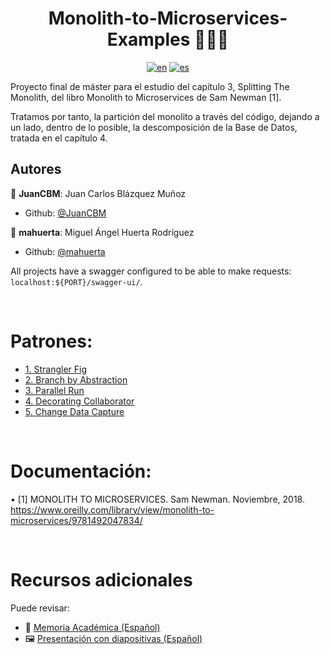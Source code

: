 <h1 align="center"><b>Monolith-to-Microservices-Examples 👨🏻‍💻</b></h1>

<div align="center">

[![en](https://img.shields.io/badge/lang-en-red.svg)](https://github.com/MasterCloudApps-Projects/Monolith-to-Microservices-Examples/tree/master/README.md)
[![es](https://img.shields.io/badge/lang-es-yellow.svg)](https://github.com/MasterCloudApps-Projects/Monolith-to-Microservices-Examples/tree/master/README.es.md)
</div>

Proyecto final de máster para el estudio del capítulo 3, Splitting The Monolith, del libro Monolith to Microservices de Sam Newman [1]. 

Tratamos por tanto, la partición del monolito a través del código, dejando a un lado, dentro de lo posible, la descomposición de la Base de Datos, tratada en el capítulo 4.



## Autores

👤 **JuanCBM**: Juan Carlos Blázquez Muñoz

* Github: [@JuanCBM](https://github.com/JuanCBM)

👤 **mahuerta**: Miguel Ángel Huerta Rodríguez

* Github: [@mahuerta](https://github.com/mahuerta)


All projects have a swagger configured to be able to make requests:
`localhost:${PORT}/swagger-ui/`.

<br>

# Patrones:

* [1. Strangler Fig](https://github.com/MasterCloudApps-Projects/Monolith-to-Microservices-Examples/tree/master/Strangler_Fig/README.es.md)
* [2. Branch by Abstraction](https://github.com/MasterCloudApps-Projects/Monolith-to-Microservices-Examples/tree/master/Branch_By_Abstraction/README.es.md)
* [3. Parallel Run](https://github.com/MasterCloudApps-Projects/Monolith-to-Microservices-Examples/tree/master/Parallel_Run/README.es.md)
* [4. Decorating Collaborator](https://github.com/MasterCloudApps-Projects/Monolith-to-Microservices-Examples/tree/master/Decorating_Collaborator/README.es.md)
* [5. Change Data Capture](https://github.com/MasterCloudApps-Projects/Monolith-to-Microservices-Examples/tree/master/Change_Data_Capture/README.es.md)


<br>

# Documentación:

•	[1] MONOLITH TO MICROSERVICES. Sam Newman. Noviembre, 2018. <https://www.oreilly.com/library/view/monolith-to-microservices/9781492047834/>

<br>

# Recursos adicionales
Puede revisar:

* 📖 [Memoria Académica (Español)](https://github.com/MasterCloudApps-Projects/Monolith-to-Microservices-Examples/blob/master/docs/Memoria%20acad%C3%A9mica.pdf)
* 🖼 [Presentación con diapositivas (Español)](https://github.com/MasterCloudApps-Projects/Monolith-to-Microservices-Examples/blob/master/docs/Monolith-To-Microservices.pdf)





















